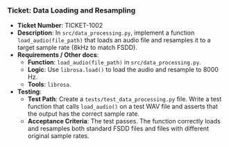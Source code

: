 ### Ticket: Data Loading and Resampling

- **Ticket Number**: TICKET-1002
- **Description**: In `src/data_processing.py`, implement a function `load_audio(file_path)` that loads an audio file and resamples it to a target sample rate (8kHz to match FSDD).
- **Requirements / Other docs**:
  - **Function**: `load_audio(file_path)` in `src/data_processing.py`.
  - **Logic**: Use `librosa.load()` to load the audio and resample to 8000 Hz.
  - **Tools**: `librosa`.
- **Testing**:
  - **Test Path**: Create a `tests/test_data_processing.py` file. Write a test function that calls `load_audio()` on a test WAV file and asserts that the output has the correct sample rate.
  - **Acceptance Criteria**: The test passes. The function correctly loads and resamples both standard FSDD files and files with different original sample rates. 